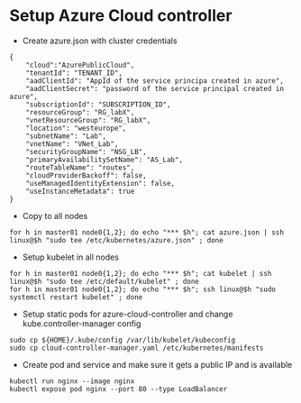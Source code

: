 # Setup Azure Cloud controller

  * Create azure.json with cluster credentials

```
{
    "cloud":"AzurePublicCloud",
    "tenantId": "TENANT_ID",
    "aadClientId": "AppId of the service principa created in azure",
    "aadClientSecret": "password of the service principal created in azure",
    "subscriptionId": "SUBSCRIPTION_ID",
    "resourceGroup": "RG_labX",
    "vnetResourceGroup": "RG_labX",
    "location": "westeurope",
    "subnetName": "Lab",
    "vnetName": "VNet_Lab",
    "securityGroupName": "NSG_LB",
    "primaryAvailabilitySetName": "AS_Lab",
    "routeTableName": "routes",
    "cloudProviderBackoff": false,
    "useManagedIdentityExtension": false,
    "useInstanceMetadata": true
}
```

  * Copy to all nodes


```
for h in master01 node0{1,2}; do echo "*** $h"; cat azure.json | ssh linux@$h "sudo tee /etc/kubernetes/azure.json" ; done
```

  * Setup kubelet in all nodes

```
for h in master01 node0{1,2}; do echo "*** $h"; cat kubelet | ssh linux@$h "sudo tee /etc/default/kubelet" ; done
for h in master01 node0{1,2}; do echo "*** $h"; ssh linux@$h "sudo systemctl restart kubelet" ; done
```

  * Setup static pods for azure-cloud-controller and change kube.controller-manager config

```
sudo cp ${HOME}/.kube/config /var/lib/kubelet/kubeconfig
sudo cp cloud-controller-manager.yaml /etc/kubernetes/manifests
```

  * Create pod and service and make sure it gets a public IP and is available

```
kubectl run nginx --image nginx
kubectl expose pod nginx --port 80 --type LoadBalancer
```

